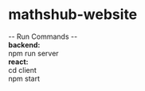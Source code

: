 # mathshub-website

-- Run Commands --\
**backend:** \
npm run server\
**react:** \
cd client \
npm start
